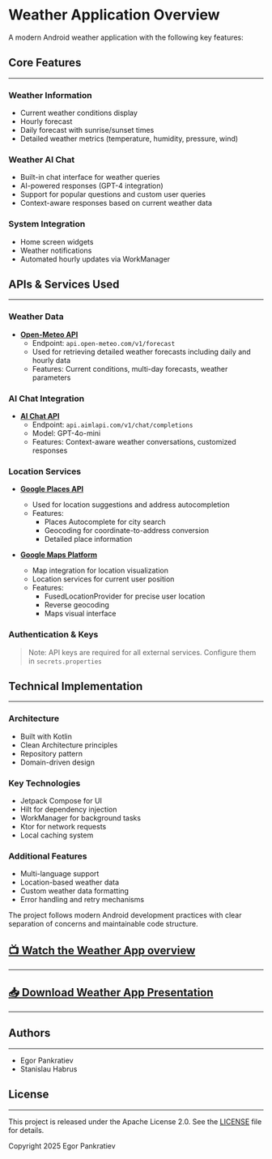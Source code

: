 # Weather Application Overview

A modern Android weather application with the following key features:

## Core Features
___

### Weather Information
- Current weather conditions display
- Hourly forecast
- Daily forecast with sunrise/sunset times
- Detailed weather metrics (temperature, humidity, pressure, wind)

### Weather AI Chat
- Built-in chat interface for weather queries
- AI-powered responses (GPT-4 integration)
- Support for popular questions and custom user queries
- Context-aware responses based on current weather data

### System Integration
- Home screen widgets
- Weather notifications
- Automated hourly updates via WorkManager

## APIs & Services Used
___

### Weather Data
- **[Open-Meteo API](https://open-meteo.com/en/docs)**
    - Endpoint: `api.open-meteo.com/v1/forecast`
    - Used for retrieving detailed weather forecasts including daily and hourly data
    - Features: Current conditions, multi-day forecasts, weather parameters

### AI Chat Integration
- **[AI Chat API](https://docs.aimlapi.com)**
    - Endpoint: `api.aimlapi.com/v1/chat/completions`
    - Model: GPT-4o-mini
    - Features: Context-aware weather conversations, customized responses

### Location Services
- **[Google Places API](https://developers.google.com/maps/documentation/places/web-service/overview)**
    - Used for location suggestions and address autocompletion
    - Features:
        - Places Autocomplete for city search
        - Geocoding for coordinate-to-address conversion
        - Detailed place information

- **[Google Maps Platform](https://developers.google.com/maps)**
    - Map integration for location visualization
    - Location services for current user position
    - Features:
        - FusedLocationProvider for precise user location
        - Reverse geocoding
        - Maps visual interface

### Authentication & Keys
> Note: API keys are required for all external services. Configure them in `secrets.properties`

## Technical Implementation
___

### Architecture
- Built with Kotlin
- Clean Architecture principles
- Repository pattern
- Domain-driven design

### Key Technologies
- Jetpack Compose for UI
- Hilt for dependency injection
- WorkManager for background tasks
- Ktor for network requests
- Local caching system

### Additional Features
- Multi-language support
- Location-based weather data
- Custom weather data formatting
- Error handling and retry mechanisms

The project follows modern Android development practices with clear separation of concerns and maintainable code structure.

##  [📺 Watch the Weather App overview](https://www.youtube.com/shorts/-Qt_2KbSYX0)
___

## [📥 Download Weather App Presentation](./speech/presentation.pdf)
___

## Authors
___
* Egor Pankratiev
* Stanislau Habrus

## License
___
This project is released under the Apache License 2.0. See the [LICENSE](http://www.apache.org/licenses/) file for details.

Copyright 2025 Egor Pankratiev
